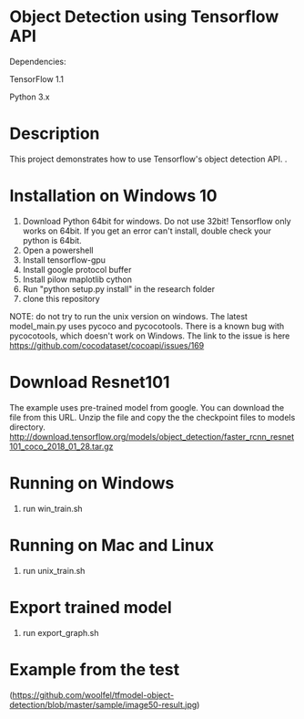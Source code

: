 # Object Detection using Tensorflow API

Dependencies:

TensorFlow 1.1

Python 3.x

Description
===========

This project demonstrates how to use Tensorflow's object detection API. .

Installation on Windows 10
===========

1. Download Python 64bit for windows. Do not use 32bit! Tensorflow only works on 64bit. If you get an error can't install, double check your python is 64bit.
2. Open a powershell
3. Install tensorflow-gpu
4. Install google protocol buffer
5. Install pilow maplotlib cython
6. Run "python setup.py install" in the research folder
4. clone this repository

NOTE: do not try to run the unix version on windows. The latest model_main.py uses pycoco and pycocotools. There is a known bug with pycocotools, which doesn't work on Windows. The link to the issue is here https://github.com/cocodataset/cocoapi/issues/169

Download Resnet101
===========

The example uses pre-trained model from google. You can download the file from this URL. Unzip the file and copy the the checkpoint files to models directory.
http://download.tensorflow.org/models/object_detection/faster_rcnn_resnet101_coco_2018_01_28.tar.gz


Running on Windows
===========

1. run win_train.sh

Running on Mac and Linux
===========

1. run unix_train.sh

Export trained model
===========

1. run export_graph.sh

Example from the test
===========
(https://github.com/woolfel/tfmodel-object-detection/blob/master/sample/image50-result.jpg)